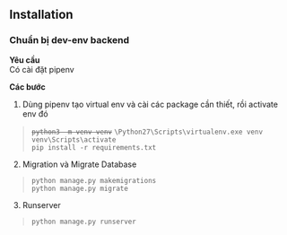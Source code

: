## Installation

### Chuẩn bị dev-env backend
**Yêu cầu**  
Có cài đặt pipenv

**Các bước**  
1. Dùng pipenv tạo virtual env và cài các package cần thiết, rồi activate env đó
> <code>~~python3 -m venv venv~~</code> 
> <code>\Python27\Scripts\virtualenv.exe venv</code>  
> <code>venv\Scripts\activate</code>  
> <code>pip install -r requirements.txt</code>  
2. Migration và Migrate Database
> <code>python manage.py makemigrations</code>  
> <code>python manage.py migrate</code>  
3. Runserver
> <code>python manage.py runserver</code>  

